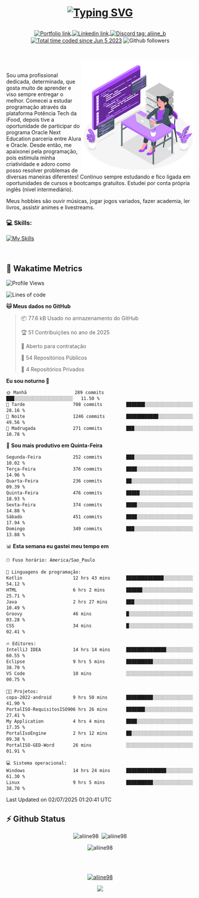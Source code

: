 # <p align = "center"><a href="https://git.io/typing-svg"><img src="https://readme-typing-svg.demolab.com?font=Space+Mono&size=28&pause=1000&duration=4000&color=8E58F7&vCenter=true&width=500&lines=%E2%9C%A8+Ol%C3%A1%2C+sou+Aline+Bevilacqua;%E2%9C%A8+Desenvolvedora+Web!" alt="Typing SVG" /></a></p>

<p align = "center">
    <a href="https://aliine98.github.io" target="_blank">
        <img alt="Portfolio link" align="center" src = "https://img.shields.io/badge/portfolio-8A2BE2?style=for-the-badge">
    </a>
    <a href="https://www.linkedin.com/in/aline-bevilacqua/" target="_blank">
        <img alt="Linkedin link" align="center" src = "https://img.shields.io/badge/LinkedIn-0077B5?style=for-the-badge&logo=linkedin&logoColor=white">
    </a>
    <a href="https://discord.com/" target="_blank">
        <img alt="Discord tag: aliine_b" align="center" src="https://img.shields.io/badge/-aliine__b-5865f2?style=flat-square&logo=Discord&logoColor=FFF" height="28">
    </a>
    <a href="https://wakatime.com/@aliine"><img src="https://wakatime.com/badge/user/d705bdc6-1244-4026-9380-8de8c1599f8d.svg?style=for-the-badge" alt="Total time coded since Jun 5 2023" align="center"/></a>
    <img alt="Github followers" align="center" src="https://img.shields.io/github/followers/Aliine98?style=for-the-badge&color=bf0f47&logo=github&logoColor=white">
</p><br>

<a href="https://storyset.com/"><img src="./assets/coding-amico.svg" width="300" align="right"></a>

<div align="left">
<br>

Sou uma profissional dedicada, determinada, que gosta muito de aprender e viso sempre entregar o melhor. Comecei a estudar programação através da plataforma Potência Tech da iFood, depois tive a oportunidade de participar do programa Oracle Next Education parceria entre Alura e Oracle. Desde então, me apaixonei pela programação, pois estimula minha criatividade e adoro como posso resolver problemas de diversas maneiras diferentes! Continuo sempre estudando e fico ligada em oportunidades de cursos e bootcamps gratuitos.
Estudei por conta própria inglês (nível intermediário).

Meus hobbies são ouvir músicas, jogar jogos variados, fazer academia, ler livros, assistir animes e livestreams.

### 💻 Skills:
[![My Skills](https://skillicons.dev/icons?i=html,css,js,java,tailwind,mysql,hibernate,ts,nuxt,firebase,express,mongo,kotlin,androidstudio&perline=5)](https://skillicons.dev)
</div>
<br>

## 🚀 Wakatime Metrics

<!--START_SECTION:waka-->
![Profile Views](http://img.shields.io/badge/Visualizac%C3%B5es%20do%20perfil-0-blue)

![Lines of code](https://img.shields.io/badge/Desde%20o%20Hello%20World%20eu%20escrevi-456.2%20thousand%20linhas%20de%20c%C3%B3digo-blue)

**🐱 Meus dados no GitHub** 

> 📦 77.6 kB Usado no armazenamento do GitHub 
 > 
> 🏆 51 Contribuições no ano de 2025
 > 
> 💼 Aberto para contratação
 > 
> 📜 54 Repositórios Públicos 
 > 
> 🔑 4 Repositórios Privados 
 > 
**Eu sou noturno 🦉** 

```text
🌞 Manhã                  289 commits         ███░░░░░░░░░░░░░░░░░░░░░░   11.50 % 
🌆 Tarde                  708 commits         ███████░░░░░░░░░░░░░░░░░░   28.16 % 
🌃 Noite                  1246 commits        ████████████░░░░░░░░░░░░░   49.56 % 
🌙 Madrugada              271 commits         ███░░░░░░░░░░░░░░░░░░░░░░   10.78 % 
```
📅 **Sou mais produtivo em Quinta-Feira** 

```text
Segunda-Feira            252 commits         ███░░░░░░░░░░░░░░░░░░░░░░   10.02 % 
Terça-Feira              376 commits         ████░░░░░░░░░░░░░░░░░░░░░   14.96 % 
Quarta-Feira             236 commits         ██░░░░░░░░░░░░░░░░░░░░░░░   09.39 % 
Quinta-Feira             476 commits         █████░░░░░░░░░░░░░░░░░░░░   18.93 % 
Sexta-Feira              374 commits         ████░░░░░░░░░░░░░░░░░░░░░   14.88 % 
Sábado                   451 commits         ████░░░░░░░░░░░░░░░░░░░░░   17.94 % 
Domingo                  349 commits         ███░░░░░░░░░░░░░░░░░░░░░░   13.88 % 
```


📊 **Esta semana eu gastei meu tempo em** 

```text
🕑︎ Fuso horário: America/Sao_Paulo

💬 Linguagens de programação: 
Kotlin                   12 hrs 43 mins      ██████████████░░░░░░░░░░░   54.12 % 
HTML                     6 hrs 2 mins        ██████░░░░░░░░░░░░░░░░░░░   25.71 % 
Java                     2 hrs 27 mins       ███░░░░░░░░░░░░░░░░░░░░░░   10.49 % 
Groovy                   46 mins             █░░░░░░░░░░░░░░░░░░░░░░░░   03.28 % 
CSS                      34 mins             █░░░░░░░░░░░░░░░░░░░░░░░░   02.41 % 

🔥 Editores: 
IntelliJ IDEA            14 hrs 14 mins      ███████████████░░░░░░░░░░   60.55 % 
Eclipse                  9 hrs 5 mins        ██████████░░░░░░░░░░░░░░░   38.70 % 
VS Code                  10 mins             ░░░░░░░░░░░░░░░░░░░░░░░░░   00.75 % 

🐱‍💻 Projetos: 
copa-2022-android        9 hrs 50 mins       ██████████░░░░░░░░░░░░░░░   41.90 % 
PortalISO-RequisitosISO906 hrs 26 mins       ███████░░░░░░░░░░░░░░░░░░   27.41 % 
My Application           4 hrs 4 mins        ████░░░░░░░░░░░░░░░░░░░░░   17.35 % 
PortalIsoEngine          2 hrs 12 mins       ██░░░░░░░░░░░░░░░░░░░░░░░   09.38 % 
PortalISO-GED-Word       26 mins             ░░░░░░░░░░░░░░░░░░░░░░░░░   01.91 % 

💻 Sistema operacional: 
Windows                  14 hrs 24 mins      ███████████████░░░░░░░░░░   61.30 % 
Linux                    9 hrs 5 mins        ██████████░░░░░░░░░░░░░░░   38.70 % 
```


 Last Updated on 02/07/2025 01:20:41 UTC
<!--END_SECTION:waka-->
 
## ⚡ Github Status

<p align="center"><img src="https://my-github-readme-stats-aliine98.vercel.app/api?username=aliine98&show_icons=true&locale=en&theme=radical" alt="aliine98" />&nbsp;&nbsp;<img src="https://my-github-readme-stats-aliine98.vercel.app/api/top-langs?username=aliine98&show_icons=true&locale=en&layout=compact&theme=radical&exclude_repo=my-github-readme-stats,my-github-readme-streak-stats,github-readme-streak-stats,ajax-com-js-puro&hide=c%2B%2B,cmake&langs_count=8" alt="aliine98" /></p>

<p align="center"><img src="https://my-github-readme-streak-stats.vercel.app?user=aliine98&theme=radical" alt="aliine98" /></p>

<br><br>
<p align="center"> <a href="https://github.com/ryo-ma/github-profile-trophy" target="_blank"><img src="https://github-profile-trophy.vercel.app/?username=aliine98&theme=radical&column=4" alt="aliine98" /></a> </p>

<p align="center"><img src="https://media4.giphy.com/media/C1bBFL2dMQxA4/giphy.gif?cid=ecf05e47z7xqxd7gboyuplq95r7v869x9bi8msk1upllpme2&ep=v1_gifs_search&rid=giphy.gif&ct=g" width="700"></p>
